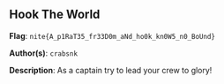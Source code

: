## Hook The World

**Flag**: `nite{A_p1RaT35_fr33D0m_aNd_ho0k_kn0W5_n0_BoUnd}`

**Author(s)**: `crabsnk`

**Description**: As a captain try to lead your crew to glory!
